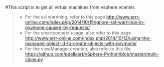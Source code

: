 #This script is to get all virtual machines from vsphere vcenter.
>- For the ssl warnning, refer to this page http://www.errr-online.com/index.php/2014/10/15/ignore-ssl-warnings-in-pyvmomi-caused-by-requests/
>- For the smartconnect usage, also refer to this page http://www.errr-online.com/index.php/2014/10/12/using-the-managed-object-id-to-create-objects-with-pyvmomi/
>- For the viewManager creation, also refer to this file https://github.com/pdellaert/vSphere-Python/blob/master/multi-clone.py
